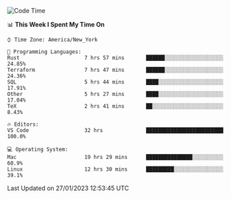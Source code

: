 <!--START_SECTION:waka-->
![Code Time](http://img.shields.io/badge/Code%20Time-93%20hrs%2036%20mins-blue)

📊 **This Week I Spent My Time On** 

```text
⌚︎ Time Zone: America/New_York

💬 Programming Languages: 
Rust                     7 hrs 57 mins       ██████░░░░░░░░░░░░░░░░░░░   24.85% 
Terraform                7 hrs 47 mins       ██████░░░░░░░░░░░░░░░░░░░   24.36% 
SQL                      5 hrs 44 mins       ████░░░░░░░░░░░░░░░░░░░░░   17.91% 
Other                    5 hrs 27 mins       ████░░░░░░░░░░░░░░░░░░░░░   17.04% 
TeX                      2 hrs 41 mins       ██░░░░░░░░░░░░░░░░░░░░░░░   8.43%

🔥 Editors: 
VS Code                  32 hrs              █████████████████████████   100.0%

💻 Operating System: 
Mac                      19 hrs 29 mins      ███████████████░░░░░░░░░░   60.9% 
Linux                    12 hrs 30 mins      █████████░░░░░░░░░░░░░░░░   39.1%

```


 Last Updated on 27/01/2023 12:53:45 UTC
<!--END_SECTION:waka-->
